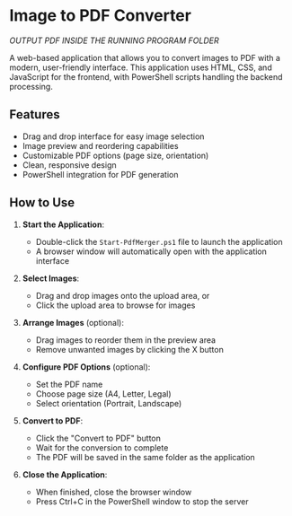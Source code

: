 # Image to PDF Converter
*OUTPUT PDF INSIDE THE RUNNING PROGRAM FOLDER*

A web-based application that allows you to convert images to PDF with a modern, user-friendly interface. This application uses HTML, CSS, and JavaScript for the frontend, with PowerShell scripts handling the backend processing.

## Features

- Drag and drop interface for easy image selection
- Image preview and reordering capabilities
- Customizable PDF options (page size, orientation)
- Clean, responsive design
- PowerShell integration for PDF generation

## How to Use

1. **Start the Application**:
   - Double-click the `Start-PdfMerger.ps1` file to launch the application
   - A browser window will automatically open with the application interface

2. **Select Images**:
   - Drag and drop images onto the upload area, or
   - Click the upload area to browse for images

3. **Arrange Images** (optional):
   - Drag images to reorder them in the preview area
   - Remove unwanted images by clicking the X button

4. **Configure PDF Options** (optional):
   - Set the PDF name
   - Choose page size (A4, Letter, Legal)
   - Select orientation (Portrait, Landscape)

5. **Convert to PDF**:
   - Click the "Convert to PDF" button
   - Wait for the conversion to complete
   - The PDF will be saved in the same folder as the application

6. **Close the Application**:
   - When finished, close the browser window
   - Press Ctrl+C in the PowerShell window to stop the server


